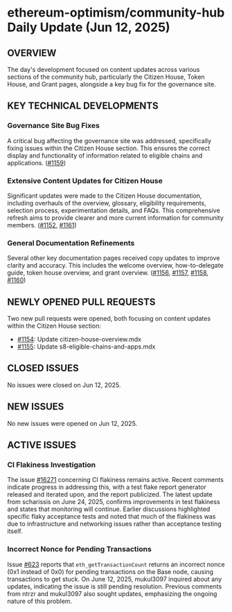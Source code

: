 # ethereum-optimism/community-hub Daily Update (Jun 12, 2025)
## OVERVIEW 
The day's development focused on content updates across various sections of the community hub, particularly the Citizen House, Token House, and Grant pages, alongside a key bug fix for the governance site.

## KEY TECHNICAL DEVELOPMENTS

### Governance Site Bug Fixes
A critical bug affecting the governance site was addressed, specifically fixing issues within the Citizen House section. This ensures the correct display and functionality of information related to eligible chains and applications. ([#1159](https://github.com/ethereum-optimism/community-hub/pull/1159))

### Extensive Content Updates for Citizen House
Significant updates were made to the Citizen House documentation, including overhauls of the overview, glossary, eligibility requirements, selection process, experimentation details, and FAQs. This comprehensive refresh aims to provide clearer and more current information for community members. ([#1152](https://github.com/ethereum-optimism/community-hub/pull/1152), [#1161](https://github.com/ethereum-optimism/community-hub/pull/1161))

### General Documentation Refinements
Several other key documentation pages received copy updates to improve clarity and accuracy. This includes the welcome overview, how-to-delegate guide, token house overview, and grant overview. ([#1156](https://github.com/ethereum-optimism/community-hub/pull/1156), [#1157](https://github.com/ethereum-optimism/community-hub/pull/1157), [#1158](https://github.com/ethereum-optimism/community-hub/pull/1158), [#1160](https://github.com/ethereum-optimism/community-hub/pull/1160))

## NEWLY OPENED PULL REQUESTS
Two new pull requests were opened, both focusing on content updates within the Citizen House section:
- [#1154](https://github.com/ethereum-optimism/community-hub/pull/1154): Update citizen-house-overview.mdx
- [#1155](https://github.com/ethereum-optimism/community-hub/pull/1155): Update s8-eligible-chains-and-apps.mdx

## CLOSED ISSUES
No issues were closed on Jun 12, 2025.

## NEW ISSUES
No new issues were opened on Jun 12, 2025.

## ACTIVE ISSUES

### CI Flakiness Investigation
The issue [#16271](https://github.com/ethereum-optimism/community-hub/issues/16271) concerning CI flakiness remains active. Recent comments indicate progress in addressing this, with a test flake report generator released and iterated upon, and the report publicized. The latest update from scharissis on June 24, 2025, confirms improvements in test flakiness and states that monitoring will continue. Earlier discussions highlighted specific flaky acceptance tests and noted that much of the flakiness was due to infrastructure and networking issues rather than acceptance testing itself.

### Incorrect Nonce for Pending Transactions
Issue [#623](https://github.com/ethereum-optimism/community-hub/issues/623) reports that `eth_getTransactionCount` returns an incorrect nonce (0x1 instead of 0x0) for pending transactions on the Base node, causing transactions to get stuck. On June 12, 2025, mukul3097 inquired about any updates, indicating the issue is still pending resolution. Previous comments from ntrzr and mukul3097 also sought updates, emphasizing the ongoing nature of this problem.